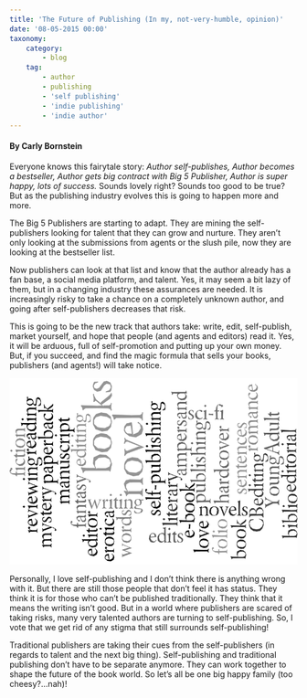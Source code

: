 ```yaml
---
title: 'The Future of Publishing (In my, not-very-humble, opinion)'
date: '08-05-2015 00:00'
taxonomy:
    category:
        - blog
    tag:
        - author
        - publishing
        - 'self publishing'
        - 'indie publishing'
        - 'indie author'
---
```


#### By Carly Bornstein

Everyone knows this fairytale story: _Author self-publishes, Author becomes a bestseller, Author gets big contract with Big 5 Publisher, Author is super happy, lots of success._ Sounds lovely right? Sounds too good to be true? But as the publishing industry evolves this is going to happen more and more.

The Big 5 Publishers are starting to adapt. They are mining the self-publishers looking for talent that they can grow and nurture. They aren’t only looking at the submissions from agents or the slush pile, now they are looking at the bestseller list.

Now publishers can look at that list and know that the author already has a fan base, a social media platform, and talent. Yes, it may seem a bit lazy of them, but in a changing industry these assurances are needed. It is increasingly risky to take a chance on a completely unknown author, and going after self-publishers decreases that risk.

This is going to be the new track that authors take: write, edit, self-publish, market yourself, and hope that people (and agents and editors) read it. Yes, it will be arduous, full of self-promotion and putting up your own money. But, if you succeed, and find the magic formula that sells your books, publishers (and agents!) will take notice.

![](Editing_word_cloud.png?cropResize=450,450)

Personally, I love self-publishing and I don’t think there is anything wrong with it. But there are still those people that don’t feel it has status. They think it is for those who can’t be published traditionally. They think that it means the writing isn’t good. But in a world where publishers are scared of taking risks, many very talented authors are turning to self-publishing. So, I vote that we get rid of any stigma that still surrounds self-publishing!

Traditional publishers are taking their cues from the self-publishers (in regards to talent and the next big thing). Self-publishing and traditional publishing don’t have to be separate anymore. They can work together to shape the future of the book world. So let’s all be one big happy family (too cheesy?...nah)!